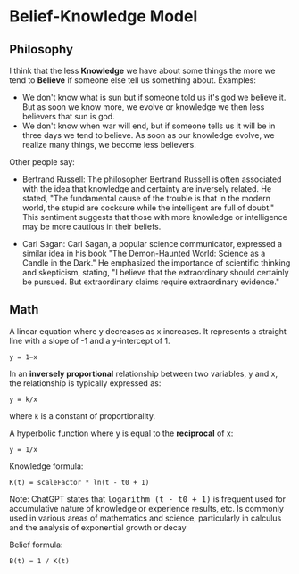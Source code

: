 Belief-Knowledge Model
===

## Philosophy

I think that the less **Knowledge** we have about some things the more we tend to **Believe** if someone else tell us something about. Examples:
- We don't know what is sun but if someone told us it's god we believe it. But as soon we know more, we evolve or knowledge we then less believers that sun is god.
- We don't know when war will end, but if someone tells us it will be in three days we tend to believe. As soon as our knowledge evolve, we realize many things, we become less believers.

Other people say:

- Bertrand Russell: The philosopher Bertrand Russell is often associated with the idea that knowledge and certainty are inversely related. He stated, "The fundamental cause of the trouble is that in the modern world, the stupid are cocksure while the intelligent are full of doubt." This sentiment suggests that those with more knowledge or intelligence may be more cautious in their beliefs.

- Carl Sagan: Carl Sagan, a popular science communicator, expressed a similar idea in his book "The Demon-Haunted World: Science as a Candle in the Dark." He emphasized the importance of scientific thinking and skepticism, stating, "I believe that the extraordinary should certainly be pursued. But extraordinary claims require extraordinary evidence."



## Math


A linear equation where y decreases as x increases. It represents a straight line with a slope of -1 and a y-intercept of 1.

```
y = 1−x
```

In an **inversely proportional** relationship between two variables, y and x, the relationship is typically expressed as:

```
y = k/x
```
where `k` is a constant of proportionality. 

A hyperbolic function where y is equal to the **reciprocal** of x: 

```
y = 1/x
```

Knowledge formula:

```
K(t) = scaleFactor * ln(t - t0 + 1)
```
Note: ChatGPT states that <kbd>logarithm (t - t0 + 1)</kbd> is frequent used for accumulative nature of knowledge or experience results, etc. Is commonly used in various areas of mathematics and science, particularly in calculus and the analysis of exponential growth or decay

Belief formula:

```
B(t) = 1 / K(t)
```


